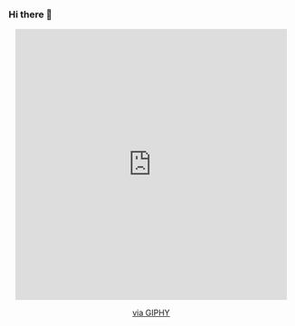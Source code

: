 ### Hi there 👋

<div id="header" align="center">

<iframe src="https://giphy.com/embed/hqU2KkjW5bE2v2Z7Q2" width="480" height="480" frameBorder="0" class="giphy-embed" allowFullScreen></iframe><p><a href="https://giphy.com/stickers/code-creating-rockd-hqU2KkjW5bE2v2Z7Q2">via GIPHY</a></p>

</div>

<!--
**javarishi/javarishi** is a ✨ _special_ ✨ repository because its `README.md` (this file) appears on your GitHub profile.


Here are some ideas to get you started:

- 🔭 I’m currently working on ...
- 🌱 I’m currently learning ...
- 👯 I’m looking to collaborate on ...
- 🤔 I’m looking for help with ...
- 💬 Ask me about ...
- 📫 How to reach me: ...
- 😄 Pronouns: ...
- ⚡ Fun fact: ...
-->
